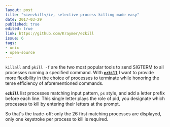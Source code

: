 ```yaml
---
layout: post
title: "<i>ezkill</i>, selective process killing made easy"
date: 2017-03-29
published: true
edited: true
link: https://github.com/Kraymer/ezkill
issue: 6
tags:
- unix
- open-source
---
```

`killall` and `pkill -f` are the two most popular tools to send SIGTERM to all
processes running a specified command.
With [**`ezkill`**](https://github.com/Kraymer/ezkill) I want to provide more
flexibility in the choice of processes to terminate while honoring the terse
efficiency of aforementioned commands.

**`ezkill`** list processes matching input pattern, `ps` style,
and add a letter prefix before each line.
This single letter plays the role of pid, you designate which processes to kill
by entering their letters at the prompt.

<script type="text/javascript" src="https://asciinema.org/a/5dxi20xzerjxhw2fn1tdhqi47.js" id="asciicast-5dxi20xzerjxhw2fn1tdhqi47" async></script>

So that's the trade-off: only the 26 first matching processes are displayed,
only one keystroke per process to kill is required.
